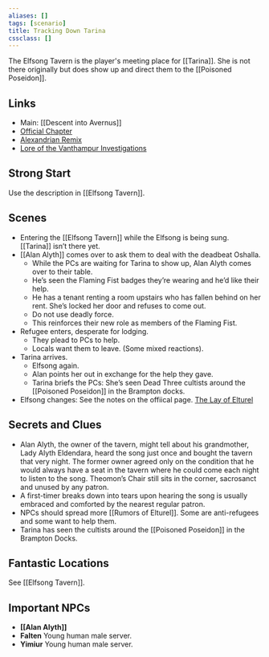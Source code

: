 ```yaml
---
aliases: []
tags: [scenario]
title: Tracking Down Tarina
cssclass: []
---
```


The Elfsong Tavern is the player's meeting place for [[Tarina]]. She is not there originally but does show up and direct them to the [[Poisoned Poseidon]].

## Links
- Main: [[Descent into Avernus]]
- [Official Chapter](https://www.dndbeyond.com/sources/bgdia/a-tale-of-two-cities#ElfsongTavern)
- [Alexandrian Remix](https://thealexandrian.net/wordpress/44253/roleplaying-games/remixing-avernus-part-2b-elfsong-tavern)
- [Lore of the Vanthampur Investigations](https://thealexandrian.net/wordpress/44320/roleplaying-games/remixing-avernus-part-3b-lore-of-the-vanthampur-investigations)

## Strong Start

Use the description in [[Elfsong Tavern]].

## Scenes

- Entering the [[Elfsong Tavern]] while the Elfsong is being sung. [[Tarina]] isn’t there yet.
- [[Alan Alyth]] comes over to ask them to deal with the deadbeat Oshalla.
	- While the PCs are waiting for Tarina to show up, Alan Alyth comes over to their table.
	- He’s seen the Flaming Fist badges they’re wearing and he’d like their help.
	- He has a tenant renting a room upstairs who has fallen behind on her rent. She’s locked her door and refuses to come out.
	- Do not use deadly force.
	- This reinforces their new role as members of the Flaming Fist.
- Refugee enters, desperate for lodging.
	- They plead to PCs to help.
	- Locals want them to leave. (Some mixed reactions).
- Tarina arrives.
	- Elfsong again.
	- Alan points her out in exchange for the help they gave.
	- Tarina briefs the PCs: She’s seen Dead Three cultists around the [[Poisoned Poseidon]] in the Brampton docks.
- Elfsong changes: See the notes on the offiical page. [The Lay of Elturel](https://www.dndbeyond.com/sources/bgdia/a-tale-of-two-cities#Elfsong)

## Secrets and Clues

- Alan Alyth, the owner of the tavern, might tell about his grandmother, Lady Alyth Eldendara, heard the song just once and bought the tavern that very night. The former owner agreed only on the condition that he would always have a seat in the tavern where he could come each night to listen to the song. Theomon’s Chair still sits in the corner, sacrosanct and unused by any patron.
- A first-timer breaks down into tears upon hearing the song is usually embraced and comforted by the nearest regular patron.
- NPCs should spread more [[Rumors of Elturel]]. Some are anti-refugees and some want to help them.
- Tarina has seen the cultists around the [[Poisoned Poseidon]] in the Brampton Docks.

## Fantastic Locations
See [[Elfsong Tavern]].

## Important NPCs

- **[[Alan Alyth]]**
- **Falten** Young human male server.
- **Yimiur** Young human male server.
